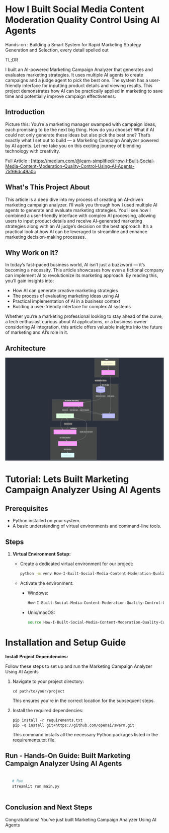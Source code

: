 # How I Built Social Media Content Moderation Quality Control Using AI Agents

Hands-on : Building a Smart System for Rapid Marketing Strategy Generation and Selection, every detail spelled out

TL;DR

I built an AI-powered Marketing Campaign Analyzer that generates and evaluates marketing strategies. It uses multiple AI agents to create campaigns and a judge agent to pick the best one. The system has a user-friendly interface for inputting product details and viewing results. This project demonstrates how AI can be practically applied in marketing to save time and potentially improve campaign effectiveness.

## Introduction

Picture this: You’re a marketing manager swamped with campaign ideas, each promising to be the next big thing. How do you choose? What if AI could not only generate these ideas but also pick the best one? That’s exactly what I set out to build — a Marketing Campaign Analyzer powered by AI agents. Let me take you on this exciting journey of blending technology with creativity.

Full Article : [https://medium.com/@learn-simplified/How-I-Built-Social-Media-Content-Moderation-Quality-Control-Using-AI-Agents-75f66dc49a0c


## What's This Project About

This article is a deep dive into my process of creating an AI-driven marketing campaign analyzer. I’ll walk you through how I used multiple AI agents to generate and evaluate marketing strategies. You’ll see how I combined a user-friendly interface with complex AI processing, allowing users to input product details and receive AI-generated marketing strategies along with an AI judge’s decision on the best approach. It’s a practical look at how AI can be leveraged to streamline and enhance marketing decision-making processes.

## Why Work on It?

In today’s fast-paced business world, AI isn’t just a buzzword — it’s becoming a necessity. This article showcases how even a fictional company can implement AI to revolutionize its marketing approach. By reading this, you’ll gain insights into:

 - How AI can generate creative marketing strategies
 - The process of evaluating marketing ideas using AI
 - Practical implementation of AI in a business context
 - Building a user-friendly interface for complex AI systems

Whether you’re a marketing professional looking to stay ahead of the curve, a tech enthusiast curious about AI applications, or a business owner considering AI integration, this article offers valuable insights into the future of marketing and AI’s role in it.

## Architecture
![Design Diagram](design_docs/design.png)


# Tutorial: Lets Built Marketing Campaign Analyzer Using AI Agents

## Prerequisites
- Python installed on your system.
- A basic understanding of virtual environments and command-line tools.

## Steps

1. **Virtual Environment Setup:**
   - Create a dedicated virtual environment for our project:
   
     ```bash
     python -m venv How-I-Built-Social-Media-Content-Moderation-Quality-Control-Using-AI-Agents
     ```
   - Activate the environment:
   
     - Windows:
       ```bash
       How-I-Built-Social-Media-Content-Moderation-Quality-Control-Using-AI-Agents\Scripts\activate       
       ```
     - Unix/macOS:
       ```bash
       source How-I-Built-Social-Media-Content-Moderation-Quality-Control-Using-AI-Agents/bin/activate
       ```
   
# Installation and Setup Guide

**Install Project Dependencies:**

Follow these steps to set up and run the  Marketing Campaign Analyzer Using AI Agents

1. Navigate to your project directory:
   ```
   cd path/to/your/project
   ```
   This ensures you're in the correct location for the subsequent steps.

2. Install the required dependencies:
   ```
   pip install -r requirements.txt
   pip -q install git+https://github.com/openai/swarm.git
   ```
   This command installs all the necessary Python packages listed in the requirements.txt file.


## Run - Hands-On Guide: Built Marketing Campaign Analyzer Using AI Agents

   ```bash 
     
      # Run 
      streamlit run main.py
      
   ```

## Conclusion and Next Steps

Congratulations! You've just built Marketing Campaign Analyzer Using AI Agents
